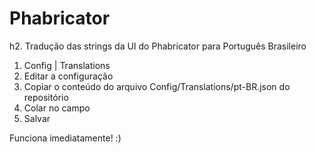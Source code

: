 # Phabricator

h2. Tradução das strings da UI do Phabricator para Português Brasileiro


1. Config | Translations
2. Editar a configuração
3. Copiar o conteúdo do arquivo Config/Translations/pt-BR.json do repositório
4. Colar no campo
5. Salvar

Funciona imediatamente! :)